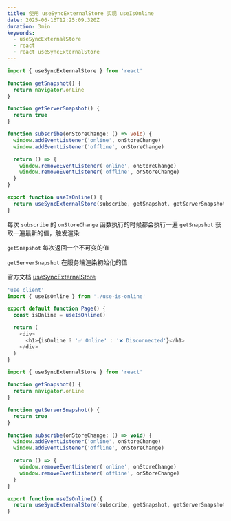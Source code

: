 ```yaml
---
title: 使用 useSyncExternalStore 实现 useIsOnline
date: 2025-06-16T12:25:09.320Z
duration: 3min
keywords:
  - useSyncExternalStore
  - react
  - react useSyncExternalStore
---
```


```ts title="use-is-online.ts"
import { useSyncExternalStore } from 'react'

function getSnapshot() {
  return navigator.onLine
}

function getServerSnapshot() {
  return true
}

function subscribe(onStoreChange: () => void) {
  window.addEventListener('online', onStoreChange)
  window.addEventListener('offline', onStoreChange)

  return () => {
    window.removeEventListener('online', onStoreChange)
    window.removeEventListener('offline', onStoreChange)
  }
}

export function useIsOnline() {
  return useSyncExternalStore(subscribe, getSnapshot, getServerSnapshot)
}
```

每次 `subscribe` 的 `onStoreChange` 函数执行的时候都会执行一遍 `getSnapshot` 获取一遍最新的值，触发渲染

`getSnapshot` 每次返回一个不可变的值

`getServerSnapshot` 在服务端渲染初始化的值

官方文档 [useSyncExternalStore](https://react.dev/reference/react/useSyncExternalStore)


<Sandpack template="react">

```js title="App.js"
'use client'
import { useIsOnline } from './use-is-online'

export default function Page() {
  const isOnline = useIsOnline()

  return (
    <div>
      <h1>{isOnline ? '✅ Online' : '❌ Disconnected'}</h1>
    </div>
  )
}
```

```js title="use-is-online.js"
import { useSyncExternalStore } from 'react'

function getSnapshot() {
  return navigator.onLine
}

function getServerSnapshot() {
  return true
}

function subscribe(onStoreChange: () => void) {
  window.addEventListener('online', onStoreChange)
  window.addEventListener('offline', onStoreChange)

  return () => {
    window.removeEventListener('online', onStoreChange)
    window.removeEventListener('offline', onStoreChange)
  }
}

export function useIsOnline() {
  return useSyncExternalStore(subscribe, getSnapshot, getServerSnapshot)
}
```

</Sandpack>
